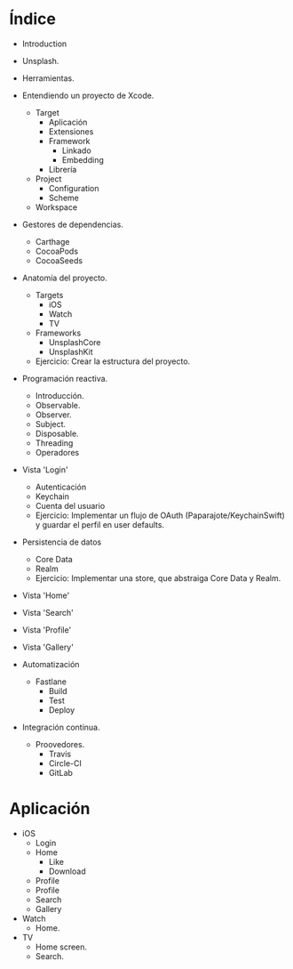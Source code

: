 # Índice
- Introduction
- Unsplash.
- Herramientas.
- Entendiendo un proyecto de Xcode.
  - Target
    - Aplicación
    - Extensiones
    - Framework
      - Linkado
      - Embedding
    - Librería
  - Project
    - Configuration
    - Scheme
  - Workspace
- Gestores de dependencias.
  - Carthage
  - CocoaPods
  - CocoaSeeds
- Anatomía del proyecto.
  - Targets
    - iOS
    - Watch
    - TV
  - Frameworks
    - UnsplashCore
    - UnsplashKit
  - Ejercicio: Crear la estructura del proyecto.
- Programación reactiva.
  - Introducción.
  - Observable.
  - Observer.
  - Subject.
  - Disposable.
  - Threading
  - Operadores
- Vista 'Login'
  - Autenticación
  - Keychain
  - Cuenta del usuario
  - Ejercicio: Implementar un flujo de OAuth (Paparajote/KeychainSwift) y guardar el perfil en user defaults.
- Persistencia de datos
  - Core Data
  - Realm
  - Ejercicio: Implementar una store, que abstraiga Core Data y Realm.
- Vista 'Home'

- Vista 'Search'

- Vista 'Profile'

- Vista 'Gallery'

- Automatización
  - Fastlane
    - Build
    - Test
    - Deploy
- Integración continua.
  - Proovedores.
    - Travis
    - Circle-CI
    - GitLab


# Aplicación
- iOS
  - Login
  - Home
    - Like
    - Download
  - Profile
  - Profile
  - Search
  - Gallery
- Watch
  - Home.
- TV
  - Home screen. 
  - Search.